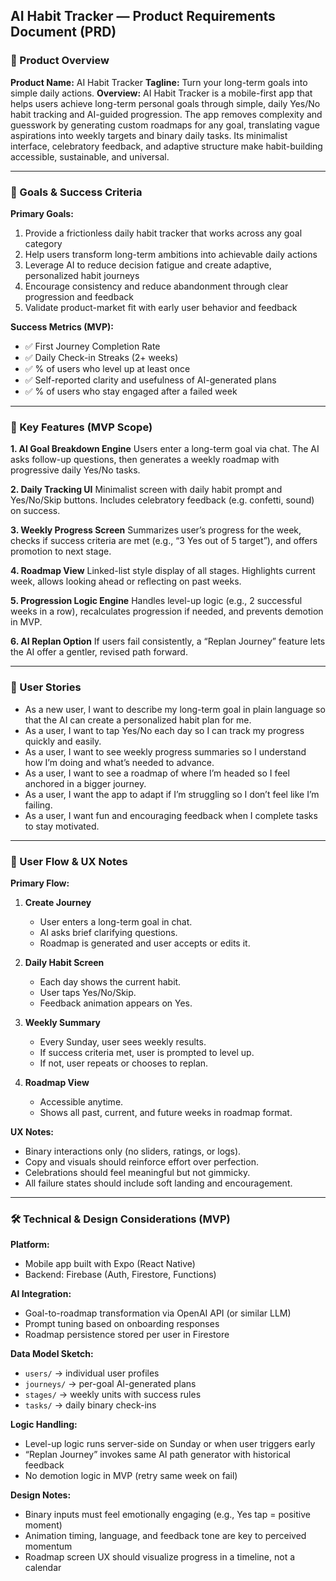 ## AI Habit Tracker — Product Requirements Document (PRD)

### 📝 Product Overview

**Product Name:** AI Habit Tracker
**Tagline:** Turn your long-term goals into simple daily actions.
**Overview:**
AI Habit Tracker is a mobile-first app that helps users achieve long-term personal goals through simple, daily Yes/No habit tracking and AI-guided progression. The app removes complexity and guesswork by generating custom roadmaps for any goal, translating vague aspirations into weekly targets and binary daily tasks. Its minimalist interface, celebratory feedback, and adaptive structure make habit-building accessible, sustainable, and universal.

---

### 🎯 Goals & Success Criteria

**Primary Goals:**

1. Provide a frictionless daily habit tracker that works across any goal category
2. Help users transform long-term ambitions into achievable daily actions
3. Leverage AI to reduce decision fatigue and create adaptive, personalized habit journeys
4. Encourage consistency and reduce abandonment through clear progression and feedback
5. Validate product-market fit with early user behavior and feedback

**Success Metrics (MVP):**

* ✅ First Journey Completion Rate
* ✅ Daily Check-in Streaks (2+ weeks)
* ✅ % of users who level up at least once
* ✅ Self-reported clarity and usefulness of AI-generated plans
* ✅ % of users who stay engaged after a failed week

---

### 🧩 Key Features (MVP Scope)

**1. AI Goal Breakdown Engine**
Users enter a long-term goal via chat. The AI asks follow-up questions, then generates a weekly roadmap with progressive daily Yes/No tasks.

**2. Daily Tracking UI**
Minimalist screen with daily habit prompt and Yes/No/Skip buttons. Includes celebratory feedback (e.g. confetti, sound) on success.

**3. Weekly Progress Screen**
Summarizes user’s progress for the week, checks if success criteria are met (e.g., “3 Yes out of 5 target”), and offers promotion to next stage.

**4. Roadmap View**
Linked-list style display of all stages. Highlights current week, allows looking ahead or reflecting on past weeks.

**5. Progression Logic Engine**
Handles level-up logic (e.g., 2 successful weeks in a row), recalculates progression if needed, and prevents demotion in MVP.

**6. AI Replan Option**
If users fail consistently, a “Replan Journey” feature lets the AI offer a gentler, revised path forward.

---

### 👤 User Stories

* As a new user, I want to describe my long-term goal in plain language so that the AI can create a personalized habit plan for me.
* As a user, I want to tap Yes/No each day so I can track my progress quickly and easily.
* As a user, I want to see weekly progress summaries so I understand how I’m doing and what’s needed to advance.
* As a user, I want to see a roadmap of where I’m headed so I feel anchored in a bigger journey.
* As a user, I want the app to adapt if I’m struggling so I don’t feel like I’m failing.
* As a user, I want fun and encouraging feedback when I complete tasks to stay motivated.

---

### 🔄 User Flow & UX Notes

**Primary Flow:**

1. **Create Journey**

   * User enters a long-term goal in chat.
   * AI asks brief clarifying questions.
   * Roadmap is generated and user accepts or edits it.

2. **Daily Habit Screen**

   * Each day shows the current habit.
   * User taps Yes/No/Skip.
   * Feedback animation appears on Yes.

3. **Weekly Summary**

   * Every Sunday, user sees weekly results.
   * If success criteria met, user is prompted to level up.
   * If not, user repeats or chooses to replan.

4. **Roadmap View**

   * Accessible anytime.
   * Shows all past, current, and future weeks in roadmap format.

**UX Notes:**

* Binary interactions only (no sliders, ratings, or logs).
* Copy and visuals should reinforce effort over perfection.
* Celebrations should feel meaningful but not gimmicky.
* All failure states should include soft landing and encouragement.

---

### 🛠️ Technical & Design Considerations (MVP)

**Platform:**

* Mobile app built with Expo (React Native)
* Backend: Firebase (Auth, Firestore, Functions)

**AI Integration:**

* Goal-to-roadmap transformation via OpenAI API (or similar LLM)
* Prompt tuning based on onboarding responses
* Roadmap persistence stored per user in Firestore

**Data Model Sketch:**

* `users/` → individual user profiles
* `journeys/` → per-goal AI-generated plans
* `stages/` → weekly units with success rules
* `tasks/` → daily binary check-ins

**Logic Handling:**

* Level-up logic runs server-side on Sunday or when user triggers early
* “Replan Journey” invokes same AI path generator with historical feedback
* No demotion logic in MVP (retry same week on fail)

**Design Notes:**

* Binary inputs must feel emotionally engaging (e.g., Yes tap = positive moment)
* Animation timing, language, and feedback tone are key to perceived momentum
* Roadmap screen UX should visualize progress in a timeline, not a calendar
